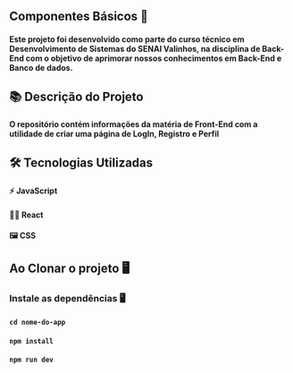 ## Componentes Básicos 📱

#### Este projeto foi desenvolvido como parte do curso técnico em Desenvolvimento de Sistemas do SENAI Valinhos, na disciplina de Back-End com o objetivo de aprimorar nossos conhecimentos em Back-End e Banco de dados.

## 📚 Descrição do Projeto

#### O repositório contém informações da matéria de Front-End com a utilidade de criar uma página de LogIn, Registro e Perfil

## 🛠 Tecnologias Utilizadas

#### ⚡ JavaScript
#### 👩‍💻 React 
#### 🖼 CSS

## Ao Clonar o projeto 🖥

### Instale as dependências 🖥️

#### `cd nome-do-app`
#### `npm install`
#### `npm run dev`

